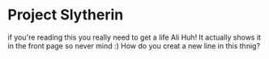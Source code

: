 # Project Slytherin
if you're reading this you really need to get a life Ali
Huh! It actually shows it in the front page so never mind :)
How do you creat a new line in this thnig?
